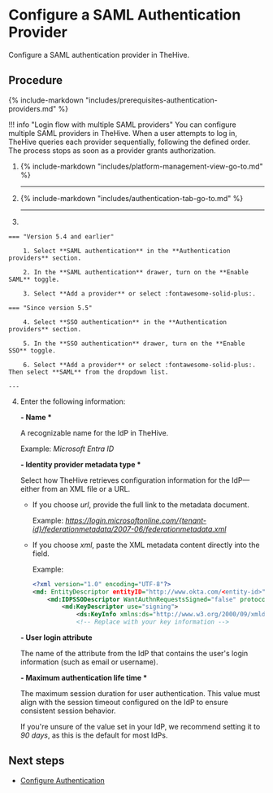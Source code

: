 # Configure a SAML Authentication Provider

<!-- md:permission `managePlatform` --> <!-- md:license Platinum -->

Configure a SAML authentication provider in TheHive.

<h2>Procedure</h2>

{% include-markdown "includes/prerequisites-authentication-providers.md" %}

!!! info "Login flow with multiple SAML providers"
    You can configure multiple SAML providers in TheHive. When a user attempts to log in, TheHive queries each provider sequentially, following the defined order. The process stops as soon as a provider grants authorization.

1. {% include-markdown "includes/platform-management-view-go-to.md" %}

    ---

2. {% include-markdown "includes/authentication-tab-go-to.md" %}

    ---

3. 

    === "Version 5.4 and earlier"

        1. Select **SAML authentication** in the **Authentication providers** section.

        2. In the **SAML authentication** drawer, turn on the **Enable SAML** toggle.

        3. Select **Add a provider** or select :fontawesome-solid-plus:.

    === "Since version 5.5"

        4. Select **SSO authentication** in the **Authentication providers** section.

        5. In the **SSO authentication** drawer, turn on the **Enable SSO** toggle.

        6. Select **Add a provider** or select :fontawesome-solid-plus:. Then select **SAML** from the dropdown list.

    ---

4. Enter the following information:

    **- Name \***

    A recognizable name for the IdP in TheHive.

    Example: *Microsoft Entra ID*

    **- Identity provider metadata type \***

    Select how TheHive retrieves configuration information for the IdP—either from an XML file or a URL.

    * If you choose *url*, provide the full link to the metadata document.
    
        Example: *https://login.microsoftonline.com/{tenant-id}/federationmetadata/2007-06/federationmetadata.xml*

    * If you choose *xml*, paste the XML metadata content directly into the field.
    
        Example: 

        ``` xml
        <?xml version="1.0" encoding="UTF-8"?>
        <md: EntityDescriptor entityID="http://www.okta.com/<entity-id>"               xmlns="urn:oasis:names:tc:SAML:2.0:metadata">
            <md:IDPSSODescriptor WantAuthnRequestsSigned="false" protocolSupportEnumeration="urn:oasis:names:tc:SAML:2.0:protocol">
                <md:KeyDescriptor use="signing">
                    <ds:KeyInfo xmlns:ds="http://www.w3.org/2000/09/xmldsig#">
                    <!-- Replace with your key information -->
        ```

    **- User login attribute**

    The name of the attribute from the IdP that contains the user's login information (such as email or username).

    **- Maximum authentication life time \***

    The maximum session duration for user authentication. This value must align with the session timeout configured on the IdP to ensure consistent session behavior.

    If you're unsure of the value set in your IdP, we recommend setting it to *90 days*, as this is the default for most IdPs.

<h2>Next steps</h2>

* [Configure Authentication](configure-authentication.md)